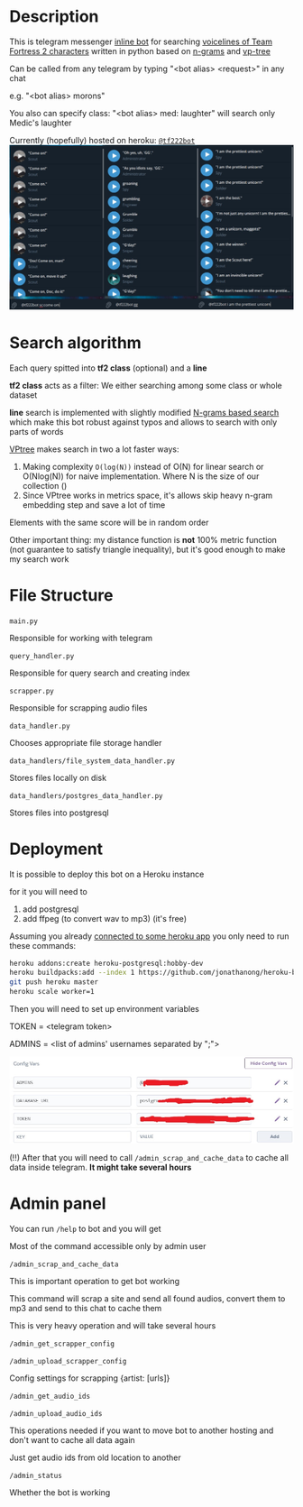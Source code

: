 # Description
This is telegram messenger [inline bot](https://core.telegram.org/bots/inline)
for searching [voicelines of Team Fortress 2 characters](https://wiki.teamfortress.com/wiki/Responses) written in python
based on [n-grams]((https://en.wikipedia.org/wiki/N-gram)) and [vp-tree](https://en.wikipedia.org/wiki/Vantage-point_tree)

Can be called from any telegram by typing "\<bot alias\> \<request\>" in any chat

e.g. "\<bot alias\> morons"

You also can specify class:
"\<bot alias\> med: laughter" will search only Medic's laughter

Currently (hopefully) hosted on heroku: [`@tf222bot`](http://t.me/tf222bot)
![examples](README/examples1.jpg)

# Search algorithm

Each query spitted into **tf2 class** (optional) and a **line**  

**tf2 class** acts as a filter: We either searching among some class or whole dataset

**line** search is implemented with slightly modified [N-grams based search](https://en.wikipedia.org/wiki/N-gram) which make this bot robust against typos and allows to search with only parts of words   

[VPtree](https://en.wikipedia.org/wiki/Vantage-point_tree) makes search in two a lot faster ways:  
1. Making complexity `O(log(N))` instead of O(N) for linear search or O(Nlog(N)) for naive implementation. Where N is the size of our collection ()
2. Since VPtree works in metrics space, it's allows skip heavy n-gram embedding step and save a lot of time

Elements with the same score will be in random order 

Other important thing: my distance function is **not** 100% metric function (not guarantee to satisfy triangle inequality), but it's good enough to make my search work

# File Structure

`main.py`

Responsible for working with telegram

`query_handler.py`

Responsible for query search and creating index

`scrapper.py`

Responsible for scrapping audio files

`data_handler.py`

Chooses appropriate file storage handler

`data_handlers/file_system_data_handler.py`

Stores files locally on disk

`data_handlers/postgres_data_handler.py`

Stores files into postgresql

# Deployment

It is possible to deploy this bot on a Heroku instance

for it you will need to

1. add postgresql
2. add ffpeg (to convert wav to mp3) (it's free)

Assuming you already [connected to some heroku app](https://devcenter.heroku.com/articles/heroku-connect-api) you only need to run these commands:
```bash
heroku addons:create heroku-postgresql:hobby-dev
heroku buildpacks:add --index 1 https://github.com/jonathanong/heroku-buildpack-ffmpeg-latest.git
git push heroku master
heroku scale worker=1
```

Then you will need to set up environment variables

TOKEN  = \<telegram token>

ADMINS = \<list of admins' usernames separated by ";">

![heroku ENV example](README/ENV_example.jpg)

(!!) After that you will need to call `/admin_scrap_and_cache_data` to cache all data inside telegram. **It might take several hours**

# Admin panel

You can run `/help` to bot and you will get

Most of the command accessible only by admin user

`/admin_scrap_and_cache_data`

This is important operation to get bot working

This command will scrap a site and send all found audios, convert them to mp3 and send to this chat to cache them

This is very heavy operation and will take several hours

`/admin_get_scrapper_config`

`/admin_upload_scrapper_config`

Config settings for scrapping {artist: [urls]}

`/admin_get_audio_ids`

`/admin_upload_audio_ids`

This operations needed if you want to move bot to another hosting and don't want to cache all data again

Just get audio ids from old location to another

`/admin_status`

Whether the bot is working